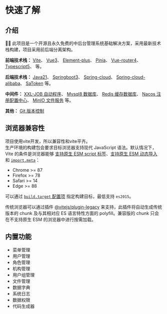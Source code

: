 ---
---

# 快速了解
## 介绍

🎉🎉 此项目是一个开源且永久免费的中后台管理系统基础解决方案，采用最新技术栈构建，项目采用前后端分离架构。 

**前端技术栈：**
[Vite](https://cn.vitejs.dev)、
[Vue3](https://cn.vuejs.org)、
[Element-plus](https://element-plus.org/)、
[Pinia](https://pinia.web3doc.top/)、
[Vue-router4](https://router.vuejs.org/zh/)、
[Typescript5](https://www.typescriptlang.org/zh)、
等。

**后端技术栈：**
[Java21](https://docs.oracle.com/en/java/javase/21/books.html)、
[Springboot3](https://spring.io/projects/spring-boot)、
[Spring-cloud](https://spring.io/projects/spring-cloud)、
[Spring-cloud-alibaba](https://spring.io/projects/spring-cloud-alibaba)、
[SaToken](https://sa-token.cc/)
等。

**中间件：**
[XXL-JOB 自动程序](https://gitee.com/xuxueli0323/xxl-job)、
[Mysql8 数据库](https://www.mysql.com/)、
[Redis 缓存数据库](https://redis.io/)、
[Nacos 注册配置中心](https://nacos.io/zh-cn/docs/v2/quickstart/quick-start.html)、
[MinIO 文件服务](https://min.io/docs)
等。

**其他：**
[Git 版本控制](https://git-scm.com/)

## 浏览器兼容性

项目使用vite开发，所以兼容性和vite平齐。<br> 
生产环境的构建包会要求目标浏览器支持现代 JavaScript 语法。默认情况下，Vite 的条件是浏览器能够 [支持原生 ESM script 标签](https://caniuse.com/es6-module)、[支持原生 ESM 动态导入](https://caniuse.com/es6-module-dynamic-import) 和 [`import.meta`](https://caniuse.com/mdn-javascript_operators_import_meta)：

- Chrome >= 87
- Firefox >= 78
- Safari >= 14
- Edge >= 88

可以通过 [`build.target` 配置项](https://cn.vitejs.dev/config/build-options.html#build-target) 指定构建目标，最低支持 `es2015`。

传统浏览器可以通过插件 [@vitejs/plugin-legacy](https://github.com/vitejs/vite/tree/main/packages/plugin-legacy) 来支持，此插件将自动生成传统版本的 chunk 及与其相对应 ES 语言特性方面的 polyfill。兼容版的 chunk 只会在不支持原生 ESM 的浏览器中进行按需加载。

## 内置功能
* 菜单管理
* 用户管理
* 角色管理
* 机构管理
* 用户组管理
* 文件管理
* 数据字典
* 系统日志
* 数据权限
* 代码生成器

